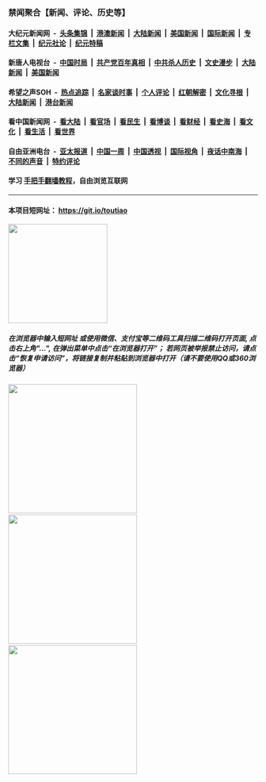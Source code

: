 ### 禁闻聚合【新闻、评论、历史等】

#### 大纪元新闻网 &nbsp;-&nbsp; [头条集锦](indexes/E头条集锦.md?t=02110211) &nbsp;|&nbsp; [港澳新闻](indexes/E港澳新闻.md?t=02110211)  &nbsp;|&nbsp; [大陆新闻](indexes/E大陆新闻.md?t=02110211) &nbsp;|&nbsp; [美国新闻](indexes/E美国新闻.md?t=02110211) &nbsp;|&nbsp; [国际新闻](indexes/E国际新闻.md?t=02110211) &nbsp;|&nbsp; [专栏文集](indexes/E专栏文集.md?t=02110211) &nbsp;|&nbsp; [纪元社论](indexes/E纪元社论.md?t=02110211) &nbsp;|&nbsp; [纪元特稿](indexes/E纪元特稿.md?t=02110211) 

#### 新唐人电视台 &nbsp;-&nbsp; [中国时局](indexes/N中国时局.md?t=02110211) &nbsp;|&nbsp; [共产党百年真相](indexes/N共产党百年真相.md?t=02110211) &nbsp;|&nbsp; [中共杀人历史](indexes/N中共杀人历史.md?t=02110211) &nbsp;|&nbsp; [文史漫步](indexes/N文史漫步.md?t=02110211) &nbsp;|&nbsp; [大陆新闻](indexes/N大陆新闻.md?t=02110211) &nbsp;|&nbsp; [美国新闻](indexes/N美国新闻.md?t=02110211)

#### 希望之声SOH &nbsp;-&nbsp; [热点追踪](indexes/H热点追踪.md?t=02110211) &nbsp;|&nbsp; [名家谈时事](indexes/H名家谈时事.md?t=02110211) &nbsp;|&nbsp; [个人评论](indexes/H个人评论.md?t=02110211)  &nbsp;|&nbsp; [红朝解密](indexes/H红朝解密.md?t=02110211) &nbsp;|&nbsp; [文化寻根](indexes/H文化寻根.md?t=02110211) &nbsp;|&nbsp; [大陆新闻](indexes/H大陆新闻.md?t=02110211) &nbsp;|&nbsp; [港台新闻](indexes/H港台新闻.md?t=02110211)

#### 看中国新闻网 &nbsp;-&nbsp; [看大陆](indexes/S看大陆.md?t=02110211) &nbsp;|&nbsp; [看官场](indexes/S看官场.md?t=02110211) &nbsp;|&nbsp; [看民生](indexes/S看民生.md?t=02110211)  &nbsp;|&nbsp; [看博谈](indexes/S看博谈.md?t=02110211) &nbsp;|&nbsp; [看财经](indexes/S看财经.md?t=02110211) &nbsp;|&nbsp; [看史海](indexes/S看史海.md?t=02110211) &nbsp;|&nbsp; [看文化](indexes/S看文化.md?t=02110211) &nbsp;|&nbsp; [看生活](indexes/S看生活.md?t=02110211) &nbsp;|&nbsp; [看世界](indexes/S看世界.md?t=02110211)

#### 自由亚洲电台 &nbsp;-&nbsp; [亚太报道](indexes/R亚太报道.md?t=02110211) &nbsp;|&nbsp; [中国一周](indexes/R中国一周.md?t=02110211) &nbsp;|&nbsp; [中国透视](indexes/R中国透视.md?t=02110211)  &nbsp;|&nbsp; [国际视角](indexes/R国际视角.md?t=02110211) &nbsp;|&nbsp; [夜话中南海](indexes/R夜话中南海.md?t=02110211) &nbsp;|&nbsp; [不同的声音](indexes/R不同的声音.md?t=02110211) &nbsp;|&nbsp; [特约评论](indexes/R特约评论.md?t=02110211)

#### 学习 [手把手翻墙教程](https://github.com/gfw-breaker/guides/wiki)，自由浏览互联网

----

#### 本项目短网址： https://git.io/toutiao
<img src="https://raw.githubusercontent.com/gfw-breaker/banned-news/master/scripts/img/qr.png" width="200px"/>  

##### 在浏览器中输入短网址 或使用微信、支付宝等二维码工具扫描二维码打开页面, 点击右上角"...", 在弹出菜单中点击“在浏览器打开”； 若网页被举报禁止访问，请点击“恢复申请访问”，将链接复制并粘贴到浏览器中打开（请不要使用QQ或360浏览器）

<img src="https://raw.githubusercontent.com/gfw-breaker/banned-news/master/scripts/img/1.png" width="260px"/> &nbsp; <img src="https://raw.githubusercontent.com/gfw-breaker/banned-news/master/scripts/img/2.png" width="260px"/> &nbsp; <img src="https://raw.githubusercontent.com/gfw-breaker/banned-news/master/scripts/img/3.png" width="260px"/>
